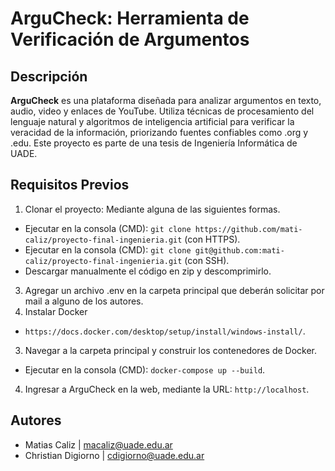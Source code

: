 # ArguCheck: Herramienta de Verificación de Argumentos
## Descripción
**ArguCheck** es una plataforma diseñada para analizar argumentos en texto, audio, video y enlaces de YouTube. Utiliza técnicas de procesamiento del lenguaje natural y algoritmos de inteligencia artificial para verificar la veracidad de la información, priorizando fuentes confiables como .org y .edu. Este proyecto es parte de una tesis de Ingeniería Informática de UADE.
## Requisitos Previos
1) Clonar el proyecto: Mediante alguna de las siguientes formas.  
  - Ejecutar en la consola (CMD): ```git clone https://github.com/mati-caliz/proyecto-final-ingenieria.git``` (con HTTPS).
  - Ejecutar en la consola (CMD): ```git clone git@github.com:mati-caliz/proyecto-final-ingenieria.git``` (con SSH).
  - Descargar manualmente el código en zip y descomprimirlo.
3) Agregar un archivo .env en la carpeta principal que deberán solicitar por mail a alguno de los autores.
2) Instalar Docker
  - ```https://docs.docker.com/desktop/setup/install/windows-install/```.
3) Navegar a la carpeta principal y construir los contenedores de Docker.
  - Ejecutar en la consola (CMD): ```docker-compose up --build```.
4) Ingresar a ArguCheck en la web, mediante la URL: ```http://localhost```.
## Autores
- Matias Caliz | macaliz@uade.edu.ar
- Christian Digiorno | cdigiorno@uade.edu.ar
